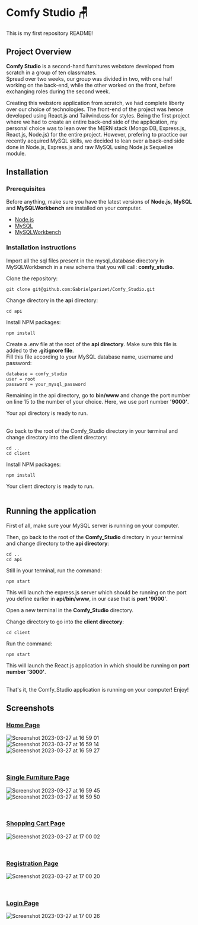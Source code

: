 <h1>Comfy Studio 🪑</h1>

<p>This is my first repository README!</p>

<h2>Project Overview</h2>

<p>
    <strong>Comfy Studio</strong> is a second-hand furnitures webstore developed from scratch in a group of ten classmates. 
    <br>
    Spread over two weeks, our group was divided in two, with one half working on the back-end, while the other worked on the front, before exchanging roles during the second week.
</p>
<p>
    Creating this webstore application from scratch, we had complete liberty over our choice of technologies. The front-end of the project was hence developed using React.js and Tailwind.css for styles.
    Being the first project where we had to create an entire back-end side of the application, my personal choice was to lean over the MERN stack (Mongo DB, Express.js, React.js, Node.js) for the entire project. However, prefering to practice our recently acquired MySQL skills, we decided to lean over a back-end side done in Node.js, Express.js and raw MySQL using Node.js Sequelize module.   
</p>

<h2>Installation</h2>

<h3>Prerequisites</h3>

<p>
    Before anything, make sure you have the latest versions of <strong>Node.js</strong>, <strong>MySQL</strong> and <strong>MySQLWorkbench</strong> are installed on your computer.
</p>
<ul>
    <li>
        <a href="https://nodejs.org/en/download" alt="Node.js dowloads page.">Node.js</a>
    </li>
    <li>
        <a href="https://dev.mysql.com/doc/mysql-installation-excerpt/5.7/en/" alt="MySQL Installation Guide.">MySQL</a>
    </li>
    <li>
        <a href="https://dev.mysql.com/downloads/workbench/" alt="MySQLWorkbench Installation Guide">MySQLWorkbench</a>
    </li>
</ul>

<h3>Installation instructions</h3>

Import all the sql files present in the mysql_database directory in MySQLWorkbench in a new schema that you will call: <strong>comfy_studio</strong>. <br>

Clone the repository: <br>

```
git clone git@github.com:Gabrielparizet/Comfy_Studio.git
```

Change directory in the <strong>api</strong> directory: <br>

```
cd api
```

Install NPM packages:

```
npm install
```

Create a .env file at the root of the <strong>api directory</strong>. Make sure this file is added to the <strong>.gitignore file</strong>. <br>
Fill this file according to your MySQL database name, username and password:

```
database = comfy_studio
user = root
password = your_mysql_password
```

Remaining in the api directory, go to <strong>bin/www</strong> and change the port number on line 15 to the number of your choice. Here, we use port number <strong>'9000'</strong>. <br>

Your api directory is ready to run. <br><br>

Go back to the root of the Comfy_Studio directory in your terminal and change directory into the client directory: <br>

```
cd ..
cd client
```

Install NPM packages:

```
npm install
```

Your client directory is ready to run. <br><br>


<h2>Running the application</h2>

First of all, make sure your MySQL server is running on your computer. <br>

Then, go back to the root of the <strong>Comfy_Studio</strong> directory in your terminal and change directory to the <strong>api directory</strong>:

```
cd ..
cd api
```

Still in your terminal, run the command:

```
npm start
```

This will launch the express.js server which should be running on the port you define earlier in <strong>api/bin/www</strong>, in our case that is <strong>port '9000'</strong>. <br>

Open a new terminal in the <strong>Comfy_Studio</strong> directory. <br>

Change directory to go into the <strong>client directory</strong>:

```
cd client
```

Run the command:

```
npm start
```

This will launch the React.js application in which should be running on <strong>port number '3000'</strong>. <br><br>

That's it, the Comfy_Studio application is running on your computer! Enjoy!


<h2>Screenshots</h2>

<h3><ins>Home Page</ins></h3>

![Screenshot 2023-03-27 at 16 59 01](https://user-images.githubusercontent.com/114992640/227980595-9f205b82-b6e9-452b-85f5-c3256040a4cf.png)
<br>
![Screenshot 2023-03-27 at 16 59 14](https://user-images.githubusercontent.com/114992640/227980697-dcf3a12a-31af-4075-bd88-c635ce7e8aab.png)
<br>
![Screenshot 2023-03-27 at 16 59 27](https://user-images.githubusercontent.com/114992640/227980787-2c346da4-5c0d-41f8-8e8d-34d14255e616.png)

<br>

<h3><ins>Single Furniture Page</ins></h3>

![Screenshot 2023-03-27 at 16 59 45](https://user-images.githubusercontent.com/114992640/227980929-43ea1ac5-93c3-407d-b062-b14223e8070f.png)
<br>
![Screenshot 2023-03-27 at 16 59 50](https://user-images.githubusercontent.com/114992640/227981003-2cc16c4e-5d75-4b87-bc00-60663bea3618.png)

<br>

<h3><ins>Shopping Cart Page</ins></h3>

![Screenshot 2023-03-27 at 17 00 02](https://user-images.githubusercontent.com/114992640/227981086-6b40433f-9b61-4895-a9c4-39e120b08e70.png)

<br>

<h3><ins>Registration Page</ins></h3>

![Screenshot 2023-03-27 at 17 00 20](https://user-images.githubusercontent.com/114992640/227981200-cebaf53e-7b84-4525-8b76-db850053106c.png)

<br>

<h3><ins>Login Page</ins></h3>

![Screenshot 2023-03-27 at 17 00 26](https://user-images.githubusercontent.com/114992640/227981295-9127ea5a-2e42-476b-aecb-9aa381c75971.png)

